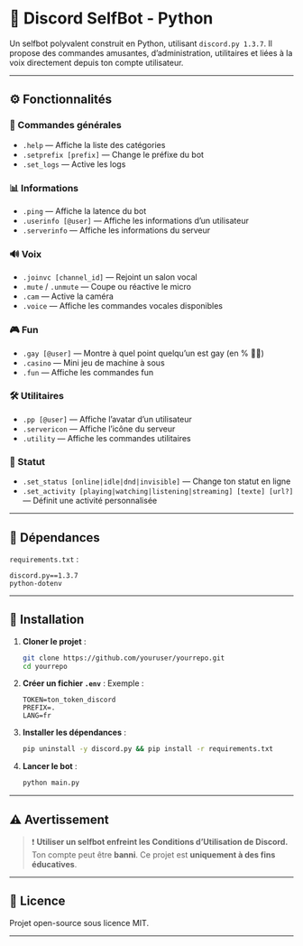 # 🤖 Discord SelfBot - Python

Un selfbot polyvalent construit en Python, utilisant `discord.py 1.3.7`. Il propose des commandes amusantes, d’administration, utilitaires et liées à la voix directement depuis ton compte utilisateur.

---

## ⚙️ Fonctionnalités

### 📄 Commandes générales

* `.help` — Affiche la liste des catégories
* `.setprefix [prefix]` — Change le préfixe du bot
* `.set_logs` — Active les logs

### 📊 Informations

* `.ping` — Affiche la latence du bot
* `.userinfo [@user]` — Affiche les informations d’un utilisateur
* `.serverinfo` — Affiche les informations du serveur

### 🔊 Voix

* `.joinvc [channel_id]` — Rejoint un salon vocal
* `.mute` / `.unmute` — Coupe ou réactive le micro
* `.cam` — Active la caméra
* `.voice` — Affiche les commandes vocales disponibles

### 🎮 Fun

* `.gay [@user]` — Montre à quel point quelqu’un est gay (en % 🏳️‍🌈)
* `.casino` — Mini jeu de machine à sous
* `.fun` — Affiche les commandes fun

### 🛠 Utilitaires

* `.pp [@user]` — Affiche l’avatar d’un utilisateur
* `.servericon` — Affiche l’icône du serveur
* `.utility` — Affiche les commandes utilitaires

### 🎯 Statut

* `.set_status [online|idle|dnd|invisible]` — Change ton statut en ligne
* `.set_activity [playing|watching|listening|streaming] [texte] [url?]` — Définit une activité personnalisée

---

## 🧪 Dépendances

`requirements.txt` :

```
discord.py==1.3.7
python-dotenv
```

---

## 🚀 Installation

1. **Cloner le projet** :

   ```bash
   git clone https://github.com/youruser/yourrepo.git
   cd yourrepo
   ```

2. **Créer un fichier `.env`** :
   Exemple :

   ```env
   TOKEN=ton_token_discord
   PREFIX=.
   LANG=fr
   ```

3. **Installer les dépendances** :

   ```bash
   pip uninstall -y discord.py && pip install -r requirements.txt
   ```

4. **Lancer le bot** :

   ```bash
   python main.py
   ```

---

## ⚠️ Avertissement

> ❗ **Utiliser un selfbot enfreint les Conditions d’Utilisation de Discord.** Ton compte peut être **banni**. Ce projet est **uniquement à des fins éducatives**.

---

## 📄 Licence

Projet open-source sous licence MIT.

---




